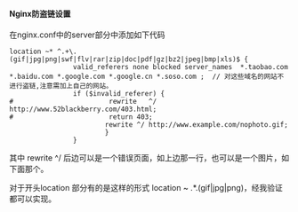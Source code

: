 #### Nginx防盗链设置

在nginx.conf中的server部分中添加如下代码

```shell
location ~* ^.+\.(gif|jpg|png|swf|flv|rar|zip|doc|pdf|gz|bz2|jpeg|bmp|xls)$ {   
                valid_referers none blocked server_names  *.taobao.com *.baidu.com *.google.com *.google.cn *.soso.com ;  // 对这些域名的网站不进行盗链,注意需加上自己的网站。
                if ($invalid_referer) {
#                        rewrite   ^/   http://www.52blackberry.com/403.html;
#                        return 403;
                        rewrite ^/ http://www.example.com/nophoto.gif;
                        }
                }
```

其中 rewrite ^/ 后边可以是一个错误页面，如上边那一行，也可以是一个图片，如下面那个。

对于开头location 部分有的是这样的形式  location ~ .*\.(gif|jpg|png)，经我验证都可以实现。